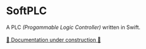 # SoftPLC

A PLC _(Progammable Logic Controller)_ written in Swift.
<br />
<br />
[🚧 Documentation under construction 🚧](https://themisfit68.github.io/SoftPLC/documentation/SoftPLC/)
 
